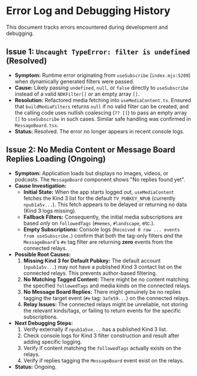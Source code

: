 # Error Log and Debugging History

This document tracks errors encountered during development and debugging.

## Issue 1: `Uncaught TypeError: filter is undefined` (Resolved)

*   **Symptom:** Runtime error originating from `useSubscribe` (`index.mjs:5209`) when dynamically generated filters were passed.
*   **Cause:** Likely passing `undefined`, `null`, or `false` directly to `useSubscribe` instead of a valid `NDKFilter[]` or an empty array `[]`.
*   **Resolution:** Refactored media fetching into `useMediaContent.ts`. Ensured that `buildMediaFilters` returns `null` if no valid filter can be created, and the calling code uses nullish coalescing (`?? []`) to pass an empty array `[]` to `useSubscribe` in such cases. Similar safe handling was confirmed in `MessageBoard.tsx`.
*   **Status:** Resolved. The error no longer appears in recent console logs.

## Issue 2: No Media Content or Message Board Replies Loading (Ongoing)

*   **Symptom:** Application loads but displays no images, videos, or podcasts. The `MessageBoard` component shows "No replies found yet".
*   **Cause Investigation:**
    *   **Initial State:** When the app starts logged out, `useMediaContent` fetches the Kind 3 list for the default `TV_PUBKEY_NPUB` (currently `npub1a5v...`). This fetch appears to be delayed or returning no data (Kind 3 logs missing).
    *   **Fallback Filters:** Consequently, the initial media subscriptions are based *only* on `followedTags` (`#memes`, `#landscape`, etc.).
    *   **Empty Subscriptions:** Console logs (`Received 0 raw ... events from useSubscribe.`) confirm that both the tag-only filters *and* the `MessageBoard`'s `#e` tag filter are returning **zero** events from the connected relays.
*   **Possible Root Causes:**
    1.  **Missing Kind 3 for Default Pubkey:** The default account (`npub1a5v...`) may not have a published Kind 3 contact list on the connected relays. This prevents author-based filtering.
    2.  **No Matching Tagged Content:** There might be no content matching the specified `followedTags` and media kinds on the connected relays.
    3.  **No Message Board Replies:** There might genuinely be no replies tagging the target event (`#e` tag: `3afe59...`) on the connected relays.
    4.  **Relay Issues:** The connected relays might be unreliable, not storing the relevant kinds/tags, or failing to return events for the specific subscriptions.
*   **Next Debugging Steps:**
    1.  Verify externally if `npub1a5ve...` has a published Kind 3 list.
    2.  Check console logs for Kind 3 filter construction and result after adding specific logging.
    3.  Verify if content matching the `followedTags` actually exists on the relays.
    4.  Verify if replies tagging the `MessageBoard` event exist on the relays.
*   **Status:** Ongoing. 
